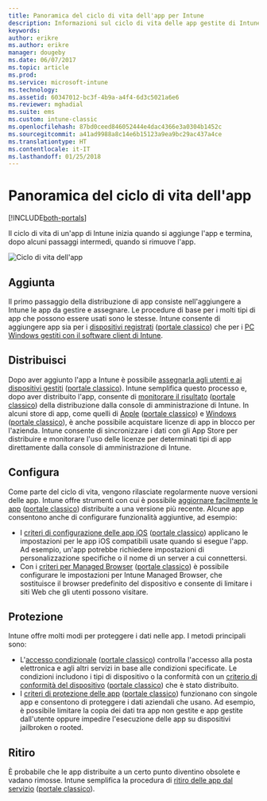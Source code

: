 ```yaml
---
title: Panoramica del ciclo di vita dell'app per Intune
description: Informazioni sul ciclo di vita delle app gestite di Intune, dall'aggiunta all'eventuale ritiro.
keywords: 
author: erikre
ms.author: erikre
manager: dougeby
ms.date: 06/07/2017
ms.topic: article
ms.prod: 
ms.service: microsoft-intune
ms.technology: 
ms.assetid: 60347012-bc3f-4b9a-a4f4-6d3c5021a6e6
ms.reviewer: mghadial
ms.suite: ems
ms.custom: intune-classic
ms.openlocfilehash: 87bd0ceed846052444e4dac4366e3a0304b1452c
ms.sourcegitcommit: a41ad9988a8c14e6b15123a9ea9bc29ac437a4ce
ms.translationtype: HT
ms.contentlocale: it-IT
ms.lasthandoff: 01/25/2018
---
```

# <a name="overview-of-the-app-lifecycle"></a>Panoramica del ciclo di vita dell'app

[!INCLUDE[both-portals](./includes/note-for-both-portals.md)]

Il ciclo di vita di un'app di Intune inizia quando si aggiunge l'app e termina, dopo alcuni passaggi intermedi, quando si rimuove l'app.

![Ciclo di vita dell'app](./media/app-lifecycle.png "Ciclo di vita di un'app di Intune")

## <a name="add"></a>Aggiunta

Il primo passaggio della distribuzione di app consiste nell'aggiungere a Intune le app da gestire e assegnare. Le procedure di base per i molti tipi di app che possono essere usati sono le stesse. Intune consente di aggiungere app sia per i [dispositivi registrati](apps-add.md) ([portale classico](/intune-classic/deploy-use/add-apps-for-mobile-devices-in-microsoft-intune)) che per i [PC Windows gestiti con il software client di Intune](/intune-classic/deploy-use/add-apps-for-windows-pcs-in-microsoft-intune).

## <a name="deploy"></a>Distribuisci

Dopo aver aggiunto l'app a Intune è possibile [assegnarla agli utenti e ai dispositivi gestiti](apps-deploy.md) ([portale classico](/intune-classic/deploy-use/deploy-apps)). Intune semplifica questo processo e, dopo aver distribuito l'app, consente di [monitorare il risultato](apps-monitor.md) ([portale classico](/intune-classic/deploy-use/monitor-apps-in-microsoft-intune)) della distribuzione dalla console di amministrazione di Intune. In alcuni store di app, come quelli di [Apple](vpp-apps-ios.md) ([portale classico](/intune-classic/deploy-use/manage-ios-apps-you-purchased-through-a-volume-purchase-program-with-microsoft-intune)) e [Windows](windows-store-for-business.md) ([portale classico](/intune-classic/deploy-use/manage-apps-you-purchased-from-the-windows-store-for-business-with-microsoft-intune)), è anche possibile acquistare licenze di app in blocco per l'azienda. Intune consente di sincronizzare i dati con gli App Store per distribuire e monitorare l'uso delle licenze per determinati tipi di app direttamente dalla console di amministrazione di Intune.

## <a name="configure"></a>Configura

Come parte del ciclo di vita, vengono rilasciate regolarmente nuove versioni delle app. Intune offre strumenti con cui è possibile [aggiornare facilmente le app](apps-add.md) ([portale classico](/intune-classic/deploy-use/update-apps-using-microsoft-intune)) distribuite a una versione più recente. Alcune app consentono anche di configurare funzionalità aggiuntive, ad esempio:
- I [criteri di configurazione delle app iOS](app-configuration-policies-use-ios.md) ([portale classico](/intune-classic/deploy-use/configure-ios-apps-with-mobile-app-configuration-policies-in-microsoft-intune)) applicano le impostazioni per le app iOS compatibili usate quando si esegue l'app. Ad esempio, un'app potrebbe richiedere impostazioni di personalizzazione specifiche o il nome di un server a cui connettersi.
- Con i [criteri per Managed Browser](app-configuration-managed-browser.md) ([portale classico](/intune-classic/deploy-use/manage-internet-access-using-managed-browser-policies)) è possibile configurare le impostazioni per Intune Managed Browser, che sostituisce il browser predefinito del dispositivo e consente di limitare i siti Web che gli utenti possono visitare.

## <a name="protect"></a>Protezione

Intune offre molti modi per proteggere i dati nelle app. I metodi principali sono:
- L'[accesso condizionale](conditional-access.md) ([portale classico](/intune-classic/deploy-use/restrict-access-to-email-and-o365-services-with-microsoft-intune)) controlla l'accesso alla posta elettronica e agli altri servizi in base alle condizioni specificate. Le condizioni includono i tipi di dispositivo o la conformità con un [criterio di conformità del dispositivo](device-compliance.md) ([portale classico](/intune-classic/deploy-use/introduction-to-device-compliance-policies-in-microsoft-intune)) che è stato distribuito.
- I [criteri di protezione delle app](app-protection-policy.md) ([portale classico](/intune-classic/deploy-use/protect-app-data-using-mobile-app-management-policies-with-microsoft-intune)) funzionano con singole app e consentono di proteggere i dati aziendali che usano. Ad esempio, è possibile limitare la copia dei dati tra app non gestite e app gestite dall'utente oppure impedire l'esecuzione delle app su dispositivi jailbroken o rooted.

## <a name="retire"></a>Ritiro

È probabile che le app distribuite a un certo punto diventino obsolete e vadano rimosse. Intune semplifica la procedura di [ritiro delle app dal servizio](device-management.md) ([portale classico](/intune-classic/deploy-use/retire-apps-using-microsoft-intune)).
